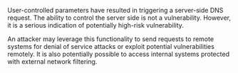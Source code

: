 User-controlled parameters have resulted in triggering a server-side DNS request. The ability to control the server side is
not a vulnerability. However, it is a serious indication of potentially high-risk vulnerability.

An attacker may leverage this functionality to send requests to remote systems for denial of service attacks or exploit potential vulnerabilities remotely. It is also potentially possible to access internal systems protected with
external network filtering.
